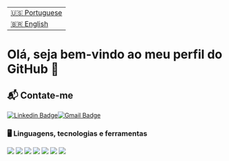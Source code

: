 <table>
  <tr>
    <td>
      <a href="README.md" disabled>🇺🇸 Portuguese</a>
    </td>
  </tr>
  <tr>
    <td>
      <a href="README.English.md">🇧🇷 English</a>
    </td>
   </tr>
</table>

# Olá, seja bem-vindo ao meu perfil do GitHub  👋

## 📬 Contate-me 

[![Linkedin Badge](https://img.shields.io/badge/-LinkedIn-blue?style=for-the-badge&logo=Linkedin&logoColor=white&link=https://www.linkedin.com/in/gabrielle-imbelloni-gouvea/)](https://www.linkedin.com/in/gabrielle-imbelloni-gouvea/)[![Gmail Badge](https://img.shields.io/badge/-Gmail-c14438?style=for-the-badge&logo=Gmail&logoColor=white&link=mailto:gabi.gouveaim@gmail.com)](mailto:gabi.gouveaim@gmail.com)

### 🖥 Linguagens, tecnologias e ferramentas

![](https://img.shields.io/badge/-VISUAL%20STUDIO%20CODE-blue)
![](https://img.shields.io/badge/-SPRING%20TOOL-brightgreen)
![](https://img.shields.io/badge/-JAVA-red)
![](https://img.shields.io/badge/-SQL-blue)
![](https://img.shields.io/badge/-HTML-orange)
![](https://img.shields.io/badge/-JAVASCRIPT-yellow)
![](https://img.shields.io/badge/-CSS-blue)


<!--
**Gabiimbelloni/Gabiimbelloni** is a ✨ _special_ ✨ repository because its `README.md` (this file) appears on your GitHub profile.

Here are some ideas to get you started:

- 🔭 I’m currently working on ...
- 🌱 I’m currently learning ...
- 👯 I’m looking to collaborate on ...
- 🤔 I’m looking for help with ...
- 💬 Ask me about ...
- 📫 How to reach me: ...
- 😄 Pronouns: ...
- ⚡ Fun fact: ...
-->
